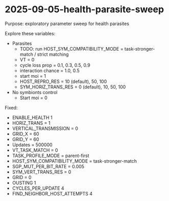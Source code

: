 # 2025-09-05-health-parasite-sweep

Purpose: exploratory parameter sweep for health parasites

Explore these variables:

- Parasites
  - TODO: run HOST_SYM_COMPATIBILITY_MODE = task-stronger-match / strict matching
  - VT = 0
  - cycle loss prop = 0.1, 0.3, 0.5, 0.9
  - interaction chance = 1.0, 0.5
  - start moi = 1
  - HOST_REPRO_RES = 10 (default), 50, 100
  - SYM_HORIZ_TRANS_RES = 0 (default), 10, 50, 100
- No symbionts control
  - Start moi = 0

Fixed:

- ENABLE_HEALTH 1
- HORIZ_TRANS = 1
- VERTICAL_TRANSMISSION = 0
- GRID_X = 60
- GRID_Y = 60
- Updates = 500000
- VT_TASK_MATCH = 0
- TASK_PROFILE_MODE = parent-first
- HOST_SYM_COMPATIBILITY_MODE = task-stronger-match
- SGP_MUT_PER_BIT_RATE = 0.005
- SYM_VERT_TRANS_RES = 0
- GRID = 0
- OUSTING 1
- CYCLES_PER_UPDATE 4
- FIND_NEIGHBOR_HOST_ATTEMPTS 4